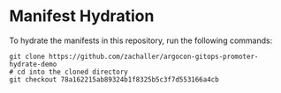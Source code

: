 # Manifest Hydration

To hydrate the manifests in this repository, run the following commands:

```shell
git clone https://github.com/zachaller/argocon-gitops-promoter-hydrate-demo
# cd into the cloned directory
git checkout 78a162215ab89324b1f8325b5c3f7d553166a4cb
```
